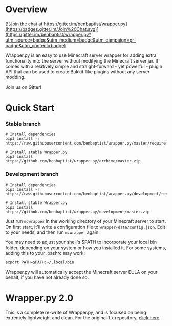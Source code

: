 # Overview #
[![Join the chat at https://gitter.im/benbaptist/wrapper.py](https://badges.gitter.im/Join%20Chat.svg)](https://gitter.im/benbaptist/wrapper.py?utm_source=badge&utm_medium=badge&utm_campaign=pr-badge&utm_content=badge)

Wrapper.py is an easy to use Minecraft server wrapper for adding extra functionality into the server without modifying
the Minecraft server jar. It comes with a relatively simple and straight-forward - yet powerful - plugin API that can be used
to create Bukkit-like plugins without any server modding.

Join us on Gitter!

# Quick Start #
### Stable branch
```
# Install dependencies
pip3 install -r https://raw.githubusercontent.com/benbaptist/wrapper.py/master/requirements.txt

# Install stable Wrapper.py
pip3 install https://github.com/benbaptist/wrapper.py/archive/master.zip
```

### Development branch
```
# Install dependencies
pip3 install -r https://raw.githubusercontent.com/benbaptist/wrapper.py/development/requirements.txt

# Install stable Wrapper.py
pip3 install https://github.com/benbaptist/wrapper.py/development/master.zip
```

Just run `mcwrapper` in the working directory of your Minecraft server to start.
On first start, it'll write a configuration file to `wrapper-data/config.json`. Edit to your needs, and then run `mcwrapper` again.

You may need to adjust your shell's $PATH to incorporate your local bin folder, depending on your system or how you installed it. For some systems, adding this to your .bashrc may work:

```
export PATH=$PATH:~/.local/bin
```

Wrapper.py will automatically accept the Minecraft server EULA on your behalf, if you have not already done so.

# Wrapper.py 2.0 #
This is a complete re-write of Wrapper.py, and is focused on being extremely lightweight and clean. For the original 1.x repository, [click here](http://github.com/benbaptist/minecraft-wrapper).
